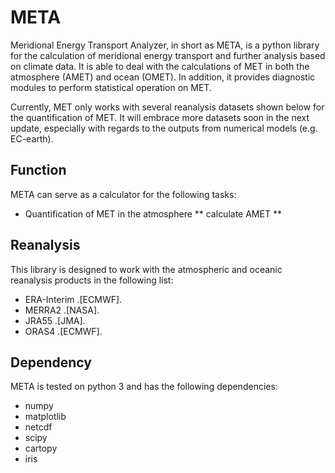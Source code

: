 # META
Meridional Energy Transport Analyzer, in short as META, is a python library for the calculation of meridional energy transport and further analysis based on climate data. It is able to deal with the calculations of MET in both the atmosphere (AMET) and ocean (OMET). In addition, it provides diagnostic modules to perform statistical operation on MET.<br/>

Currently, MET only works with several reanalysis datasets shown below for the quantification of MET. It will embrace more datasets soon in the next update, especially with regards to the outputs from numerical models (e.g. EC-earth). <br />

## Function
META can serve as a calculator for the following tasks:
* Quantification of MET in the atmosphere
** calculate AMET
** 

## Reanalysis
This library is designed to work with the atmospheric and oceanic reanalysis products in the following list: <br>
* ERA-Interim          .[ECMWF]. <br>
* MERRA2               .[NASA].  <br>
* JRA55                .[JMA].   <br>
* ORAS4                .[ECMWF]. <br>

## Dependency
META is tested on python 3 and has the following dependencies:
* numpy
* matplotlib
* netcdf
* scipy
* cartopy
* iris


